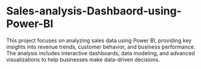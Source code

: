 # Sales-analysis-Dashbaord-using-Power-BI
This project focuses on analyzing sales data using Power BI, providing key insights into revenue trends, customer behavior, and business performance. The analysis includes interactive dashboards, data modeling, and advanced visualizations to help businesses make data-driven decisions.
